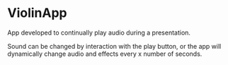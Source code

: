 # ViolinApp
App developed to continually play audio during a presentation.

Sound can be changed by interaction with the play button, or the app will dynamically change audio and effects every x number of seconds.
